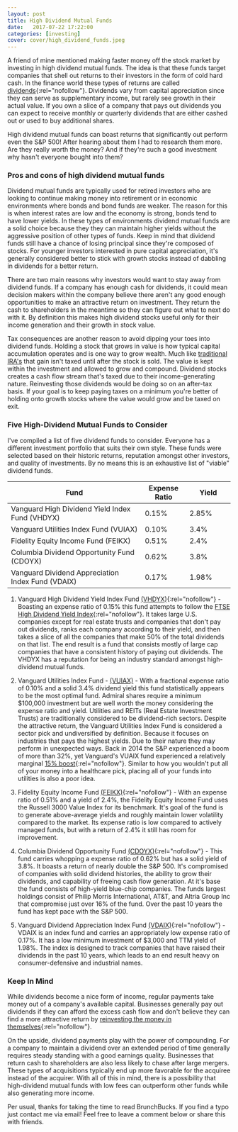 ```yaml
---
layout: post
title: High Dividend Mutual Funds
date:   2017-07-22 17:22:00
categories: [investing]
cover: cover/high_dividend_funds.jpeg
---
```

A friend of mine mentioned making faster money off the stock market by investing in high dividend mutual funds. The idea is that these funds target companies that shell out returns to their investors in the form of cold hard cash. In the finance world these types of returns are called [dividends](http://www.investopedia.com/terms/d/dividend.asp){:rel="nofollow"}. Dividends vary from capital appreciation since they can serve as supplementary income, but rarely see growth in their actual value. If you own a slice of a company that pays out dividends you can expect to receive monthly or quarterly dividends that are either cashed out or used to buy additional shares.

High dividend mutual funds can boast returns that significantly out perform even the S&P 500! After hearing about them I had to research them more. Are they really worth the money? And if they're such a good investment why hasn't everyone bought into them?

### Pros and cons of high dividend mutual funds
Dividend mutual funds are typically used for retired investors who are looking to continue making money into retirement or in economic environments where bonds and bond funds are weaker. The reason for this is when interest rates are low and the economy is strong, bonds tend to have lower yields. In these types of environments dividend mutual funds are a solid choice because they they can maintain higher yields without the aggressive position of other types of funds. Keep in mind that dividend funds still have a chance of losing principal since they're composed of stocks. For younger investors interested in pure capital appreciation, it's generally considered better to stick with growth stocks instead of dabbling in dividends for a better return.

There are two main reasons why investors would want to stay away from dividend funds. If a company has enough cash for dividends, it could mean decision makers within the company believe there aren't any good enough opportunities to make an attractive return on investment. They return the cash to shareholders in the meantime so they can figure out what to next do with it. By definition this makes high dividend stocks useful only for their income generation and their growth in stock value.

Tax consequences are another reason to avoid dipping your toes into dividend funds. Holding a stock that grows in value is how typical capital accumulation operates and is one way to grow wealth. Much like [traditional IRA's](https://www.brunchbucks.com/retirement/roth-vs-traditional.html) that gain isn't taxed until after the stock is sold. The value is kept within the investment and allowed to grow and compound. Dividend stocks creates a cash flow stream that's taxed due to their income-generating nature. Reinvesting those dividends would be doing so on an after-tax basis. If your goal is to keep paying taxes on a minimum you're better of holding onto growth stocks where the value would grow and be taxed on exit.

### Five High-Dividend Mutual Funds to Consider
I've compiled a list of five dividend funds to consider. Everyone has a different investment portfolio that suits their own style. These funds were selected based on their historic returns, reputation amongst other investors, and quality of investments. By no means this is an exhaustive list of "viable" dividend funds.
<table>
  <thead>
    <tr>
      <th>Fund</th>
      <th style="width: 20%;">Expense Ratio</th>
      <th style="width: 20%;">Yield</th>
    </tr>
  </thead>
  <tbody>
    <tr>
      <td>Vanguard High Dividend Yield Index Fund (VHDYX)</td>
      <td>0.15%</td>
      <td>2.85%</td>
    </tr>
    <tr>
      <td>Vanguard Utilities Index Fund (VUIAX)</td>
      <td>0.10%</td>
      <td>3.4%</td>
    </tr>
    <tr>
      <td>Fidelity Equity Income Fund (FEIKX)</td>
      <td>0.51%</td>
      <td>2.4%</td>
    </tr>
    <tr>
      <td>Columbia Dividend Opportunity Fund (CDOYX)</td>
      <td>0.62%</td>
      <td>3.8%</td>
    </tr>
    <tr>
      <td>Vanguard Dividend Appreciation Index Fund (VDAIX)</td>
      <td>0.17%</td>
      <td>1.98%</td>
    </tr>
  </tbody>
</table>

1. Vanguard High Dividend Yield Index Fund [(VHDYX)](http://www.morningstar.com/funds/xnas/vhdyx/quote.html){:rel="nofollow"} - Boasting an expense ratio of 0.15% this fund attempts to follow the [FTSE High Dividend Yield Index](https://personal.vanguard.com/pub/Pdf/sp623.pdf?2210090807){:rel="nofollow"}. It takes large U.S. companies except for real estate trusts and companies that don't pay out dividends, ranks each company according to their yield, and then takes a slice of all the companies that make 50% of the total dividends on that list. The end result is a fund that consists mostly of large cap companies that have a consistent history of paying out dividends. The VHDYX has a reputation for being an industry standard amongst high-dividend mutual funds.

2. Vanguard Utilities Index Fund - [(VUIAX)](http://www.morningstar.com/funds/XNAS/VUIAX/quote.html) - With a fractional expense ratio of 0.10% and a solid 3.4% dividend yield this fund statistically appears to be the most optimal fund. Admiral shares require a minimum $100,000 investment but are well worth the money considering the expense ratio and yield. Utilities and REITs (Real Estate Investment Trusts) are traditionally considered to be dividend-rich sectors.
Despite the attractive return, the Vanguard Utilities Index Fund is considered a sector pick and undiversified by definition. Because it focuses on industries that pays the highest yields. Due to their nature they may perform in unexpected ways. Back in 2014 the S&P experienced a boom of more than 32%, yet Vanguard's VUAIX fund experienced a relatively marginal [15% boost](https://www.fool.com/investing/2016/10/05/the-7-best-high-dividend-mutual-funds.aspx){:rel="nofollow"}. Similar to how you wouldn't put all of your money into a healthcare pick, placing all of your funds into utilities is also a poor idea.

3. Fidelity Equity Income Fund [(FEIKX)](http://www.morningstar.com/funds/XNAS/FEIKX/quote.html){:rel="nofollow"} - With an expense ratio of 0.51% and a yield of 2.4%, the Fidelity Equity Income Fund uses the Russell 3000 Value Index for its benchmark. It's goal of the fund is to generate above-average yields and roughly maintain lower volatility compared to the market. Its expense ratio is low compared to actively managed funds, but with a return of 2.4% it still has room for improvement.

4. Columbia Dividend Opportunity Fund [(CDOYX)](http://portfolios.morningstar.com/fund/summary?t=CDOYX){:rel="nofollow"} - This fund carries whopping a expense ratio of 0.62% but has a solid yield of 3.8%. It boasts a return of nearly double the S&P 500. It's compromised of companies with solid dividend histories, the ability to grow their dividends, and capability of freeing cash flow generation. At it's base the fund consists of high-yield blue-chip companies. The funds largest holdings consist of Philip Morris International, AT&T, and Altria Group Inc that compromise just over 16% of the fund. Over the past 10 years the fund has kept pace with the S&P 500.

5. Vanguard Dividend Appreciation Index Fund [(VDAIX)](http://portfolios.morningstar.com/fund/summary?t=VDAIX){:rel="nofollow"} - VDAIX is an index fund and carries an appropriately low expense ratio of 0.17%. It has a low minimum investment of $3,000 and TTM yield of 1.98%. The index is designed to track companies that have raised their dividends in the past 10 years, which leads to an end result heavy on consumer-defensive and industrial names.

### Keep In Mind
While dividends become a nice form of income, regular payments take money out of a company's available capital. Businesses generally pay out dividends if they can afford the excess cash flow and don't believe they can find a more attractive return by [reinvesting the money in themselves](http://news.morningstar.com/articlenet/article.aspx?id=705369){:rel="nofollow"}.

On the upside, dividend payments play with the power of compounding. For a company to maintain a dividend over an extended period of time generally requires steady standing with a good earnings quality. Businesses that return cash to shareholders are also less likely to chase after large mergers. These types of acquisitions typically end up more favorable for the acquiree instead of the acquirer. With all of this in mind, there is a possibility that high-dividend mutual funds with low fees can outperform other funds while also generating more income.

Per usual, thanks for taking the time to read BrunchBucks. If you find a typo just contact me via email! Feel free to leave a comment below or share this with friends.
